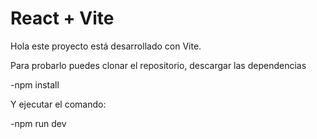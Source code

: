 # React + Vite

Hola este proyecto está desarrollado con Vite.

Para probarlo puedes clonar el repositorio, descargar las dependencias 

-npm install

Y ejecutar el comando:

-npm run dev
